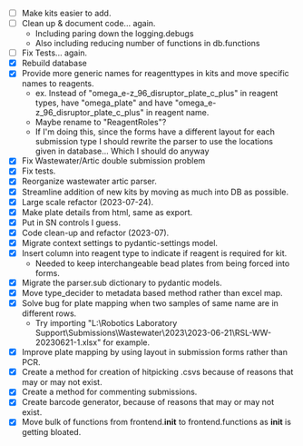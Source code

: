 - [ ] Make kits easier to add.
- [ ] Clean up & document code... again.
    - Including paring down the logging.debugs
    - Also including reducing number of functions in db.functions
- [ ] Fix Tests... again.
- [x] Rebuild database
- [x] Provide more generic names for reagenttypes in kits and move specific names to reagents.
    - ex. Instead of "omega_e-z_96_disruptor_plate_c_plus" in reagent types, have "omega_plate" and have "omega_e-z_96_disruptor_plate_c_plus" in reagent name.
    - Maybe rename to "ReagentRoles"?
    - If I'm doing this, since the forms have a different layout for each submission type I should rewrite the parser to use the locations given in database... Which I should do anyway
- [x] Fix Wastewater/Artic double submission problem
- [x] Fix tests.
- [x] Reorganize wastewater artic parser.
- [x] Streamline addition of new kits by moving as much into DB as possible.
- [x] Large scale refactor (2023-07-24).
- [x] Make plate details from html, same as export.
- [x] Put in SN controls I guess.
- [x] Code clean-up and refactor (2023-07).
- [x] Migrate context settings to pydantic-settings model.
- [x] Insert column into reagent type to indicate if reagent is required for kit.
    - Needed to keep interchangeable bead plates from being forced into forms.
- [x] Migrate the parser.sub dictionary to pydantic models.
- [x] Move type_decider to metadata based method rather than excel map.
- [x] Solve bug for plate mapping when two samples of same name are in different rows.
    - Try importing "L:\Robotics Laboratory Support\Submissions\Wastewater\2023\2023-06-21\RSL-WW-20230621-1.xlsx" for example.
- [x] Improve plate mapping by using layout in submission forms rather than PCR.
- [x] Create a method for creation of hitpicking .csvs because of reasons that may or may not exist.
- [x] Create a method for commenting submissions.
- [x] Create barcode generator, because of reasons that may or may not exist.
- [x] Move bulk of functions from frontend.__init__ to frontend.functions as __init__ is getting bloated.